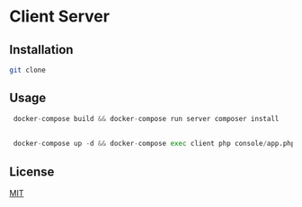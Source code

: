 # Client Server


## Installation



```bash
git clone 
```

## Usage

```python
 docker-compose build && docker-compose run server composer install
 
 
 docker-compose up -d && docker-compose exec client php console/app.php client

```


## License
[MIT](https://choosealicense.com/licenses/mit/)
